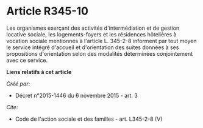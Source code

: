 # Article R345-10

Les organismes exerçant des activités d'intermédiation et de gestion locative sociale, les logements-foyers et les résidences
hôtelières à vocation sociale mentionnés à l'article L. 345-2-8 informent par tout moyen le service intégré d'accueil et
d'orientation des suites données à ses propositions d'orientation selon des modalités déterminées conjointement avec ce
service.

**Liens relatifs à cet article**

_Créé par_:

  - Décret n°2015-1446 du 6 novembre 2015 - art. 3

_Cite_:

  - Code de l'action sociale et des familles - art. L345-2-8 (V)
